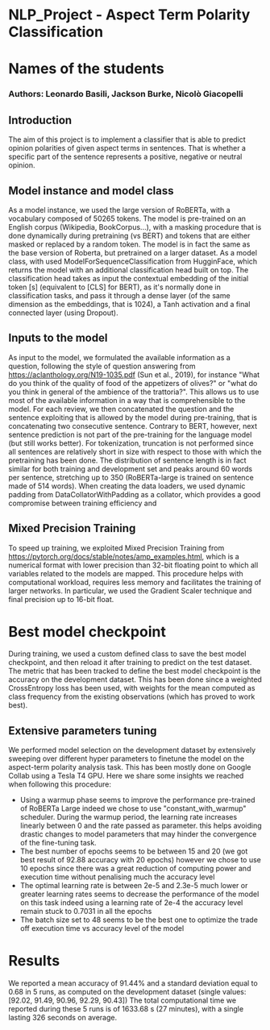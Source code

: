 
# NLP_Project - Aspect Term Polarity Classification

# Names of the students
### Authors: Leonardo Basili, Jackson Burke, Nicolò Giacopelli

## Introduction
The aim of this project is to implement a classifier that is able to predict opinion polarities of given aspect terms in sentences. That is whether a specific part of the sentence represents a positive, negative or neutral opinion.

## Model instance and model class
As a model instance, we used the large version of RoBERTa, with a vocabulary composed of 50265 tokens. The model is pre-trained on an English corpus (Wikipedia, BookCorpus...), with a masking procedure that is done dynamically during 
pretraining (vs BERT) and tokens that are either masked or replaced by a random token. The model is in fact the same as the base version of Roberta, but pretrained on a larger dataset.
As a model class, with used ModelForSequenceClassification from HugginFace, which returns the model with an additional classification head built on top. 
The classification head takes as input the contextual embedding of the initial token [s] (equivalent to [CLS] for BERT), as it's normally done in classification tasks, and pass it through a dense layer (of the same dimension as the embeddings, 
that is 1024), a Tanh activation and a final connected layer (using Dropout).

## Inputs to the model
As input to the model, we formulated the available information as a question, following the style of question answering from https://aclanthology.org/N19-1035.pdf  (Sun et al., 2019), for instance "What do you think of the quality of
food of the appetizers of olives?" or "what do you think in general of the ambience of the trattoria?". This allows us to use most of the available information in a way that is comprehensible to the model. For each review, we then concatenated
the question and the sentence exploiting that is allowed by the model during pre-training, that is concatenating two consecutive sentence. Contrary to BERT, however, next sentence prediction is not part of the pre-training for the language model
(but still works better). For tokenization, truncation is not performed since all sentences are relatively short in size with respect to those with which the pretraining has been done. The distribution of sentence length is in fact similar for both 
training and development set and peaks around 60 words per sentence, stretching up to 350 (RoBERTa-large is trained on sentence made of 514 words).
When creating the data loaders, we used dynamic padding from DataCollatorWithPadding as a collator, which provides a good compromise between training efficiency and 

## Mixed Precision Training
To speed up training, we exploited Mixed Precision Training from https://pytorch.org/docs/stable/notes/amp_examples.html, which is a numerical format with lower precision than 32-bit floating point to which all variables related to the models are
mapped. This procedure helps with computational workload, requires less memory and facilitates the training of larger networks. In particular, we used the Gradient Scaler technique and final precision up to 16-bit float. 

# Best model checkpoint
During training, we used a custom defined class to save the best model checkpoint, and then reload it after training to predict on the test dataset. The metric that has been tracked to define the best model checkpoint is the accuracy on the development
dataset. This has been done since a weighted CrossEntropy loss has been used, with weights for the mean computed as class frequency from the existing observations (which has proved to work best).

## Extensive parameters tuning
We performed model selection on the development dataset by extensively sweeping over different hyper parameters to finetune the model on the aspect-term polarity analysis task. 
This has been mostly done on Google Collab using a Tesla T4 GPU. Here we share some insights we reached when following this procedure:

- Using a warmup phase seems to improve the performance pre-trained of RoBERTa Large indeed we chose to use "constant_with_warmup" scheduler. During the warmup period, the learning rate increases linearly between 0 and the rate passed as parameter.
  this helps avoiding drastic changes to model parameters that may hinder the convergence of the fine-tuning task.
- The best number of epochs seems to be between 15 and 20 (we got best result of 92.88 accuracy with 20 epochs) however we chose to use 10 epochs since there was a great reduction of computing power and execution time without penalising much the accuracy level
- The optimal learning rate is between 2e-5 and 2.3e-5 much lower or greater learning rates seems to decrease the performance of the model on this task indeed using a learning rate of 2e-4 the accuracy level remain stuck to 0.7031 in all the epochs
- The batch size set to 48 seems to be the best one to optimize the trade off execution time vs accuracy level of the model

# Results
We reported a mean accuracy of 91.44% and a standard deviation equal to 0.68 in 5 runs, as computed on the development dataset (single values: [92.02, 91.49, 90.96, 92.29, 90.43])
The total computational time we reported during these 5 runs is of 1633.68 s (27 minutes), with a single lasting 326 seconds on average.

